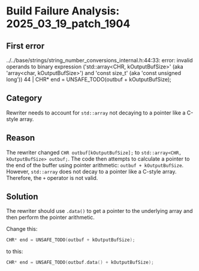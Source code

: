 # Build Failure Analysis: 2025_03_19_patch_1904

## First error

../../base/strings/string_number_conversions_internal.h:44:33: error: invalid operands to binary expression ('std::array<CHR, kOutputBufSize>' (aka 'array<char, kOutputBufSize>') and 'const size_t' (aka 'const unsigned long'))
   44 |   CHR* end = UNSAFE_TODO(outbuf + kOutputBufSize);

## Category
Rewriter needs to account for `std::array` not decaying to a pointer like a C-style array.

## Reason
The rewriter changed `CHR outbuf[kOutputBufSize];` to `std::array<CHR, kOutputBufSize> outbuf;`. The code then attempts to calculate a pointer to the end of the buffer using pointer arithmetic: `outbuf + kOutputBufSize`. However, `std::array` does not decay to a pointer like a C-style array. Therefore, the `+` operator is not valid.

## Solution
The rewriter should use `.data()` to get a pointer to the underlying array and then perform the pointer arithmetic.

Change this:
```c++
CHR* end = UNSAFE_TODO(outbuf + kOutputBufSize);
```

to this:
```c++
CHR* end = UNSAFE_TODO(outbuf.data() + kOutputBufSize);